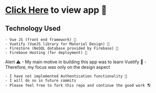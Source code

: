 # [Click Here](https://vuetify-project-1d871.firebaseapp.com/) to view app 💖

## Technology Used

    - Vue JS (front end framework) 🙂
    - Vuetify (VueJS library for Material Design) 🌟
    - Firestore (NoSQL database provided by Firebase) 🏬
    - Firebase Hosting (for deployment) 🚀

Alert ⚠ - My main motive in building this app was to learn Vuetify 📖 - Therefore, my focus was only on the design aspect

    - I have not implemented Authentication functionality 🔐
    - I will do so in future commits
    - Please feel free to fork this repo and continue the good work 🌎
